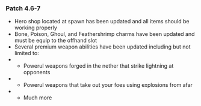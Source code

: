 ### Patch 4.6-7
- Hero shop located at spawn has been updated and all items should be working properly
- Bone, Poison, Ghoul, and Feathershrimp charms have been updated and must be equip to the offhand slot
- Several premium weapon abilities have been updated including but not limited to:
- - Powerul weapons forged in the nether that strike lightning at opponents
- - Powerul weapons that take out your foes using explosions from afar
- - Much more